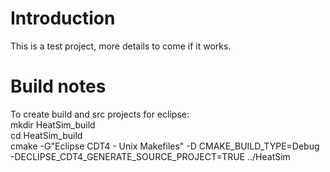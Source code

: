 # Introduction

This is a test project, more details to come if it works.


# Build notes

To create build and src projects for eclipse:  
    mkdir HeatSim_build  
    cd HeatSim_build  
    cmake -G"Eclipse CDT4 - Unix Makefiles" -D CMAKE_BUILD_TYPE=Debug -DECLIPSE_CDT4_GENERATE_SOURCE_PROJECT=TRUE ../HeatSim  

